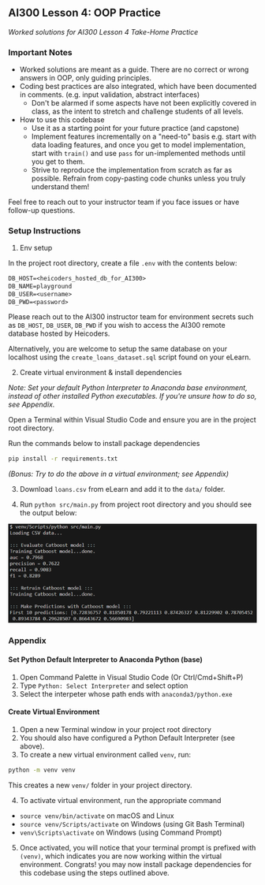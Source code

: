 ## AI300 Lesson 4: OOP Practice

_Worked solutions for AI300 Lesson 4
Take-Home Practice_

### Important Notes

* Worked solutions are meant as a guide. There are no correct or wrong answers in OOP, only guiding principles.
* Coding best practices are also integrated, which have been documented in comments. (e.g. input validation, abstract interfaces)
  - Don't be alarmed if some aspects have not been explicitly covered in class, as the intent to stretch and challenge students of all levels.
* How to use this codebase
  - Use it as a starting point for your future practice (and capstone)
  - Implement features incrementally on a "need-to" basis e.g. start with data loading features, and once you get to model implementation, start with `train()` and use `pass` for un-implemented methods until you get to them.
  - Strive to reproduce the implementation from scratch as far as possible. Refrain from copy-pasting code chunks unless you truly understand them!

Feel free to reach out to your instructor team if you face issues or have follow-up questions.

### Setup Instructions

1. Env setup

In the project root directory, create a file `.env` with the contents below:
```text
DB_HOST=<heicoders_hosted_db_for_AI300>
DB_NAME=playground
DB_USER=<username>
DB_PWD=<password>
```

Please reach out to the AI300 instructor team for environment secrets such as `DB_HOST`, `DB_USER`, `DB_PWD` if you wish to access the AI300 remote database hosted by Heicoders.

Alternatively, you are welcome to setup the same database on your localhost using the `create_loans_dataset.sql` script found on your eLearn.

2. Create virtual environment & install dependencies

_Note: Set your default Python Interpreter to Anaconda base environment, instead of other installed Python executables. If you're unsure how to do so, see Appendix._

Open a Terminal within Visual Studio Code and ensure you are in the project root directory.

Run the commands below to install package dependencies

```bash
pip install -r requirements.txt
```

_(Bonus: Try to do the above in a virtual environment; see Appendix)_

3. Download `loans.csv` from eLearn and add it to the `data/` folder.

4. Run `python src/main.py` from project root directory and you should see the output below:

![Example Output](data/main_script_output.png)

### Appendix

#### Set Python Default Interpreter to Anaconda Python (base)

1. Open Command Palette in Visual Studio Code (Or Ctrl/Cmd+Shift+P)
2. Type `Python: Select Interpreter` and select option
3. Select the interpeter whose path ends with `anaconda3/python.exe`


#### Create Virtual Environment

1. Open a new Terminal window in your project root directory
2. You should also have configured a Python Default Interpreter (see above).
3. To create a new virtual environment called `venv`, run:
```bash
python -m venv venv
```
This creates a new `venv/` folder in your project directory.

4. To activate virtual environment, run the appropriate command
- `source venv/bin/activate` on macOS and Linux
- `source venv/Scripts/activate` on Windows (using Git Bash Terminal)
- `venv\Scripts\activate` on Windows (using Command Prompt)
5. Once activated, you will notice that your terminal prompt is prefixed with `(venv)`, which indicates you are now working within the virtual environment. Congrats! you may now install package dependencies for this codebase using the steps outlined above.
